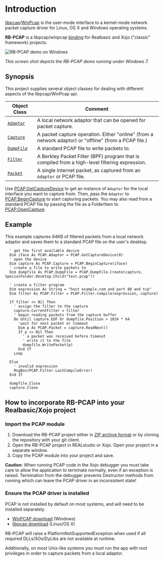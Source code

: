 # Introduction
[libpcap](http://www.tcpdump.org/)/[WinPcap](https://www.winpcap.org/) is the user-mode interface to a kernel-mode network packet capture driver for Linux, OS X and Windows operating systems. 

**RB-PCAP** is a libpcap/winpcap [binding](http://en.wikipedia.org/wiki/Language_binding) for Realbasic and Xojo ("classic" framework) projects. 

![RB-PCAP demo on Windows](http://i.imgur.com/pdbKqtK.png)

_This screen shot depicts the RB-PCAP demo running under Windows 7._

## Synopsis
This project supplies several object classes for dealing with different aspects of the libpcap/WinPcap api.

|Object Class|Comment|
|------------|-------|
|[`Adaptor`](https://github.com/charonn0/RB-PCAP/wiki/PCAP.Adaptor)|A local network adaptor that can be opened for packet capture.| 
|[`Capture`](https://github.com/charonn0/RB-PCAP/wiki/PCAP.Capture)|A packet capture operation. Either "online" (from a network adaptor) or "offline" (from a PCAP file.)|
|[`DumpFile`](https://github.com/charonn0/RB-PCAP/wiki/PCAP.DumpFile)|A standard PCAP file to write packets to.|
|[`Filter`](https://github.com/charonn0/RB-PCAP/wiki/PCAP.Filter)|A Berkley Packet Filter (BPF) program that is compiled from a high-level filtering expression.|
|[`Packet`](https://github.com/charonn0/RB-PCAP/wiki/PCAP.Packet)|A single Internet packet, as captured from an `Adaptor` or PCAP file.|

Use [PCAP.GetCaptureDevice](https://github.com/charonn0/RB-PCAP/wiki/PCAP.GetCaptureDevice) to get an instance of `Adaptor` for the local interface you want to capture from. Then, pass the `Adaptor` to [PCAP.BeginCapture](https://github.com/charonn0/RB-PCAP/wiki/PCAP.BeginCapture) to start capturing packets. You may also read from a standard PCAP file by passing the file as a FolderItem to [PCAP.OpenCapture](https://github.com/charonn0/RB-PCAP/wiki/PCAP.OpenCapture).

## Example
This example captures 64KB of filtered packets from a local network adaptor and saves them to a standard PCAP file on the user's desktop.

```vbnet
  ' get the first available device
  Dim iface As PCAP.Adaptor = PCAP.GetCaptureDevice(0)
  ' open the device
  Dim capture As PCAP.Capture = PCAP.BeginCapture(iface)
  ' create a file to write packets to
  Dim dumpfile As PCAP.DumpFile = PCAP.DumpFile.Create(capture, SpecialFolder.Desktop.Child("test.pcap"))
  
  ' create a filter program
  Dim expression As String = "host example.com and port 80 and tcp"
  Dim filter As PCAP.Filter = PCAP.Filter.Compile(expression, capture)
  
  If filter <> Nil Then
    ' assign the filter to the capture
    capture.CurrentFilter = filter
    ' begin reading packets from the capture buffer
    Do Until capture.EOF Or dumpfile.Position > 1024 * 64
      'wait for next packet or timeout
      Dim p As PCAP.Packet = capture.ReadNext()
      If p <> Nil Then
        ' a packet was received before timeout
        ' write it to the file
        dumpfile.WritePacket(p)
      End If
    Loop
    
  Else
    ' invalid expression
    MsgBox(PCAP.Filter.LastCompileError)
  End If
  
  dumpfile.Close
  capture.Close
```

## How to incorporate RB-PCAP into your Realbasic/Xojo project
### Import the PCAP module
1. Download the RB-PCAP project either in [ZIP archive format](https://github.com/charonn0/RB-PCAP/archive/master.zip) or by cloning the repository with your git client.
2. Open the RB-PCAP project in REALstudio or Xojo. Open your project in a separate window.
3. Copy the PCAP module into your project and save.

**Caution**: When running PCAP code in the Xojo debugger you must take care to allow the application to terminate normally, even if an exception is raised. Termination from the debugger prevents Destructor methods from running which can leave the PCAP driver in an inconsistent state!

### Ensure the PCAP driver is installed
PCAP is not installed by default on most systems, and will need to be installed separately. 

* [WinPCAP download](https://www.winpcap.org/install/default.htm) (Windows)
* [libpcap download](http://www.tcpdump.org/#latest-releases) (Linux/OS X)

RB-PCAP will raise a PlatformNotSupportedException when used if all required DLLs/SOs/DyLibs are not available at runtime. 

Additionally, on most Unix-like systems you must run the app with root privileges in order to capture packets from a local adaptor.
